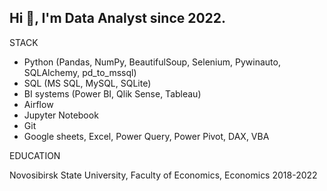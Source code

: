 ## Hi 👋, I'm Data Analyst since 2022.

<!--
**mellon2981/mellon2981** is a ✨ _special_ ✨ repository because its `README.md` (this file) appears on your GitHub profile.

Here are some ideas to get you started:

- 🔭 I’m currently working on ...
- 🌱 I’m currently learning ...
- 👯 I’m looking to collaborate on ...
- 🤔 I’m looking for help with ...
- 💬 Ask me about ...
- 📫 How to reach me: ...
- 😄 Pronouns: ...
- ⚡ Fun fact: ...
-->

STACK

+ Python (Pandas, NumPy, BeautifulSoup, Selenium, Pywinauto, SQLAlchemy, pd_to_mssql)
+ SQL (MS SQL, MySQL, SQLite)
+ BI systems (Power BI, Qlik Sense, Tableau)
+ Airflow
+ Jupyter Notebook
+ Git
+ Google sheets, Excel, Power Query, Power Pivot, DAX, VBA

EDUCATION

Novosibirsk State University, Faculty of Economics, Economics
2018-2022


